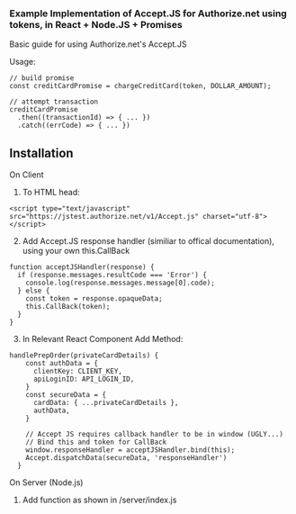 ### Example Implementation of Accept.JS for Authorize.net using tokens, in React + Node.JS + Promises

Basic guide for using Authorize.net's Accept.JS

Usage: 

```
// build promise
const creditCardPromise = chargeCreditCard(token, DOLLAR_AMOUNT);

// attempt transaction
creditCardPromise
  .then((transactionId) => { ... })
  .catch((errCode) => { ... })
```

## Installation

On Client

1) To HTML head:
```
<script type="text/javascript" src="https://jstest.authorize.net/v1/Accept.js" charset="utf-8"></script>
```
2) Add Accept.JS response handler (similiar to offical documentation), using your own this.CallBack
```
function acceptJSHandler(response) {
  if (response.messages.resultCode === 'Error') {
    console.log(response.messages.message[0].code);
  } else {
    const token = response.opaqueData;
    this.CallBack(token);
  }
}
```
3) In Relevant React Component Add Method:
```
handlePrepOrder(privateCardDetails) {
    const authData = { 
      clientKey: CLIENT_KEY,
      apiLoginID: API_LOGIN_ID,
    }
    const secureData = { 
      cardData: { ...privateCardDetails },
      authData,
    }

    // Accept JS requires callback handler to be in window (UGLY...)
    // Bind this and token for CallBack
    window.responseHandler = acceptJSHandler.bind(this);
    Accept.dispatchData(secureData, 'responseHandler')
  }
```

On Server (Node.js)

1) Add function as shown in /server/index.js



